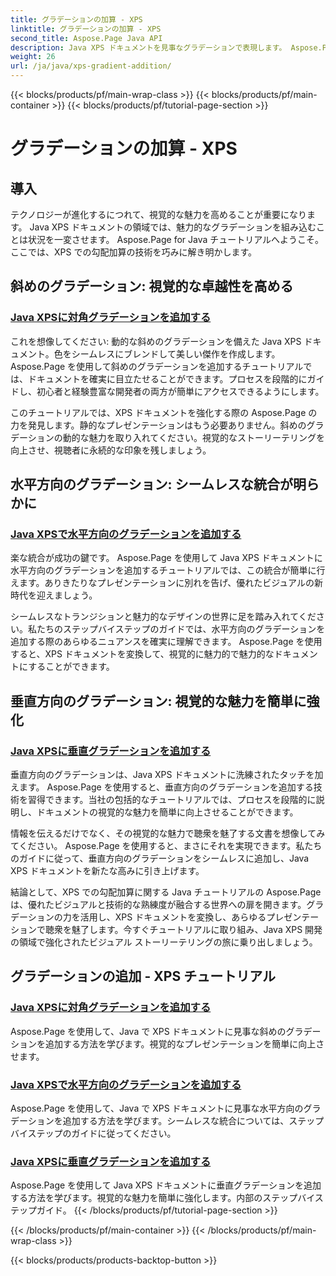 ```yaml
---
title: グラデーションの加算 - XPS
linktitle: グラデーションの加算 - XPS
second_title: Aspose.Page Java API
description: Java XPS ドキュメントを見事なグラデーションで表現します。 Aspose.Page チュートリアルを使用して、斜め、水平、垂直のグラデーションを簡単に追加する方法を学びます。
weight: 26
url: /ja/java/xps-gradient-addition/
---
```


{{< blocks/products/pf/main-wrap-class >}}
{{< blocks/products/pf/main-container >}}
{{< blocks/products/pf/tutorial-page-section >}}

# グラデーションの加算 - XPS

## 導入

テクノロジーが進化するにつれて、視覚的な魅力を高めることが重要になります。 Java XPS ドキュメントの領域では、魅力的なグラデーションを組み込むことは状況を一変させます。 Aspose.Page for Java チュートリアルへようこそ。ここでは、XPS での勾配加算の技術を巧みに解き明かします。

## 斜めのグラデーション: 視覚的な卓越性を高める
### [Java XPSに対角グラデーションを追加する](./diagonal/)

これを想像してください: 動的な斜めのグラデーションを備えた Java XPS ドキュメント。色をシームレスにブレンドして美しい傑作を作成します。 Aspose.Page を使用して斜めのグラデーションを追加するチュートリアルでは、ドキュメントを確実に目立たせることができます。プロセスを段階的にガイドし、初心者と経験豊富な開発者の両方が簡単にアクセスできるようにします。

このチュートリアルでは、XPS ドキュメントを強化する際の Aspose.Page の力を発見します。静的なプレゼンテーションはもう必要ありません。斜めのグラデーションの動的な魅力を取り入れてください。視覚的なストーリーテリングを向上させ、視聴者に永続的な印象を残しましょう。

## 水平方向のグラデーション: シームレスな統合が明らかに
### [Java XPSで水平方向のグラデーションを追加する](./horizontal/)

楽な統合が成功の鍵です。 Aspose.Page を使用して Java XPS ドキュメントに水平方向のグラデーションを追加するチュートリアルでは、この統合が簡単に行えます。ありきたりなプレゼンテーションに別れを告げ、優れたビジュアルの新時代を迎えましょう。

シームレスなトランジションと魅力的なデザインの世界に足を踏み入れてください。私たちのステップバイステップのガイドでは、水平方向のグラデーションを追加する際のあらゆるニュアンスを確実に理解できます。 Aspose.Page を使用すると、XPS ドキュメントを変換して、視覚的に魅力的で魅力的なドキュメントにすることができます。

## 垂直方向のグラデーション: 視覚的な魅力を簡単に強化
### [Java XPSに垂直グラデーションを追加する](./vertical/)

垂直方向のグラデーションは、Java XPS ドキュメントに洗練されたタッチを加えます。 Aspose.Page を使用すると、垂直方向のグラデーションを追加する技術を習得できます。当社の包括的なチュートリアルでは、プロセスを段階的に説明し、ドキュメントの視覚的な魅力を簡単に向上させることができます。

情報を伝えるだけでなく、その視覚的な魅力で聴衆を魅了する文書を想像してみてください。 Aspose.Page を使用すると、まさにそれを実現できます。私たちのガイドに従って、垂直方向のグラデーションをシームレスに追加し、Java XPS ドキュメントを新たな高みに引き上げます。

結論として、XPS での勾配加算に関する Java チュートリアルの Aspose.Page は、優れたビジュアルと技術的な熟練度が融合する世界への扉を開きます。グラデーションの力を活用し、XPS ドキュメントを変換し、あらゆるプレゼンテーションで聴衆を魅了します。今すぐチュートリアルに取り組み、Java XPS 開発の領域で強化されたビジュアル ストーリーテリングの旅に乗り出しましょう。
## グラデーションの追加 - XPS チュートリアル
### [Java XPSに対角グラデーションを追加する](./diagonal/)
Aspose.Page を使用して、Java で XPS ドキュメントに見事な斜めのグラデーションを追加する方法を学びます。視覚的なプレゼンテーションを簡単に向上させます。
### [Java XPSで水平方向のグラデーションを追加する](./horizontal/)
Aspose.Page を使用して、Java で XPS ドキュメントに見事な水平方向のグラデーションを追加する方法を学びます。シームレスな統合については、ステップバイステップのガイドに従ってください。
### [Java XPSに垂直グラデーションを追加する](./vertical/)
Aspose.Page を使用して Java XPS ドキュメントに垂直グラデーションを追加する方法を学びます。視覚的な魅力を簡単に強化します。内部のステップバイステップガイド。
{{< /blocks/products/pf/tutorial-page-section >}}

{{< /blocks/products/pf/main-container >}}
{{< /blocks/products/pf/main-wrap-class >}}

{{< blocks/products/products-backtop-button >}}
